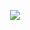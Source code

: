 <p align="center">
<img src="https://capsule-render.vercel.app/api?type=waving&reversal=true&color=timeGradient&height=300&section=header&text=Seunghoon🎹%20&fontSize=90"/>
<!-- <div align="center"> -->
<!--   <h1>🦈Stats</h1>
  <p align="center">
  <a href="https://github.com/Tmdhoon2/github-readme-stats">
    <img src="https://github-readme-stats.vercel.app/api?username=Tmdhoon2&show_icons=true&theme=jolly"/>
  </a>
  </p>
 -->
<!--   ## <b> 💻 Learning</b>
<img src="https://github-readme-stats.vercel.app/api/top-langs/?username=Tmdhoon2&layout=compact"/>
<br></br>
<img src="https://img.shields.io/badge/C-A8B9CC?style=flat-square&logo=C&logoColor=white"/>
<img src="https://img.shields.io/badge/Kotlin-7F52FF?style=flat-square&logo=Kotlin&logoColor=white"/>
<img src="https://img.shields.io/badge/Java-007396?style=flat-square&logo=java&logoColor=black"/>


## <b> 🛠 Tools</b>
<img src="https://img.shields.io/badge/Android Studio-3DDC84?style=flat-square&logo=androidstudio&logoColor=white"/> 
<img src="https://img.shields.io/badge/IntelliJ IDEA-000000?style=flat-square&logo=IntelliJ IDEA&logoColor=white"/>  
<img src="https://img.shields.io/badge/Visual Studio-5C2D91?style=flat-square&logo=Visual Studio&logoColor=white"/>  
<img src="https://img.shields.io/badge/Notion-000000?style=flat-square&logo=Notion&logoColor=white"/>  


## <b> 😃 Me</b>
 <a href="https://velog.io/@tmdhoon2">
    <img src="https://img.shields.io/badge/Tmdhoon2-1FBF90?style=flat-square&logo=velog&logoColor=white"/>
 </a>
<img src="https://img.shields.io/badge/hks026naver@gmail.com-EA4335?style=flat-square&logo=gmail&logoColor=white"/>
</div>
 -->
